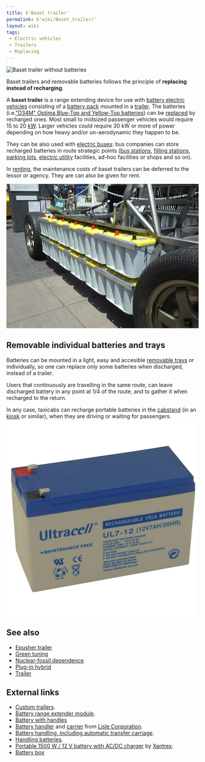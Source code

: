 ```yaml
---
title: b'Baset trailer'
permalink: b'wiki/Baset_trailer/'
layout: wiki
tags:
 - Electric vehicles
 - Trailers
 - Replacing
---
```


![Baset trailer without
batteries](baset_trailer.jpg "Baset trailer without batteries")

Baset trailers and removable batteries follows the principle of
**replacing instead of recharging**.

A **baset trailer** is a range extending device for use with [battery
electric vehicles](battery_electric_vehicle "wikilink") consisting of a
[battery pack](battery_pack "wikilink") mounted in a
[trailer](trailer "wikilink"). The batteries (i.e.["D34M" Optima
Blue-Top and Yellow-Top
batteries](http://enviromotors.com/wiki/index.php/Sparrow/Batteries))
can be [replaced](wikt:replace "wikilink") by recharged ones. Most small
to midsized passenger vehicles would require 15 to 20
[kW](wikipedia:kW "wikilink"). Larger vehicles could require 30 kW or
more of power depending on how heavy and/or un-aerodynamic they happen
to be.

They can be also used with [electric buses](electric_bus "wikilink"):
bus companies can store recharged batteries in route strategic points
([bus stations](wikipedia:bus_station "wikilink"), [filling
stations](wikipedia:filling_station "wikilink"), [parking
lots](wikipedia:parking_lot "wikilink"), [electric
utility](wikipedia:electric_utility "wikilink") facilities, ad-hoc
facilities or shops and so on).

In [renting](wikipedia:renting "wikilink"), the maintenance costs of
baset trailers can be deferred to the lessor or agency. They are can
also be given for rent.

![Battery package](Acp_tzero_dsc00309.jpg "Battery package")

Removable individual batteries and trays
----------------------------------------

Batteries can be mounted in a light, easy and accesible [removable
trays](removable_tray "wikilink") or individually, so one can replace
only some batteries when discharged, instead of a trailer.

Users that continuously are travelling in the same route, can leave
discharged battery in any point at 1/4 of the route, and to gather it
when recharged to the return.

In any case, taxicabs can recharge portable batteries in the
[cabstand](wikipedia:Taxicab_stand "wikilink") (in an
[kiosk](wikipedia:kiosk "wikilink") or similar), when they are driving
or waiting for passengers.

![Individual battery ](UL20712.jpg "Individual battery ")

See also
--------

-   [Epusher trailer](/wiki/Epusher_trailer "wikilink")
-   [Green tuning](/wiki/Green_tuning "wikilink")
-   [Nuclear-fossil dependence](/wiki/Nuclear-fossil_dependence "wikilink")
-   [Plug-in hybrid](/wiki/Plug-in_hybrid "wikilink")
-   [Trailer](/wiki/Trailer "wikilink")

External links
--------------

-   [Custom trailers](http://apple-trailers.com/custom.htm).
-   [Battery range extender
    module](http://en.wikipedia.org/wiki/Battery_range_extender_module).
-   [Battery with
    handles](http://www.independent-power.com/batteries.htm)
-   [Battery
    handler](http://www.lislecorp.com/tool_detail.cfm?detail=1024) and
    [carrier](http://www.lislecorp.com/tool_detail.cfm?detail=1056) from
    [Lisle Corporation](/wiki/Lisle_Corporation "wikilink").
-   [Battery handling, including automatic transfer
    carriage](http://www.bhs1.com).
-   [Handling
    batteries](http://www.geocities.com/waynem48/battery/BATTERY6.HTML).
-   [Portable 1500 W / 12 V battery with AC/DC
    charger](http://www.xantrex.com/web/id/63/p/1/pt/10/product.asp) by
    [Xantrex](/wiki/Xantrex "wikilink").
-   [Battery box](http://www.beevo.com/battery_box.htm)
